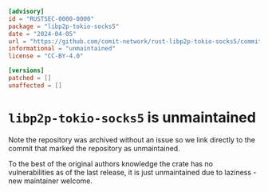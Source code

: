 ```toml
[advisory]
id = "RUSTSEC-0000-0000"
package = "libp2p-tokio-socks5"
date = "2024-04-05"
url = "https://github.com/comit-network/rust-libp2p-tokio-socks5/commit/e1fdc92ca69ffd254824ab80fbad5660f4aac911"
informational = "unmaintained"
license = "CC-BY-4.0"

[versions]
patched = []
unaffected = []
```

# `libp2p-tokio-socks5` is unmaintained

Note the repository was archived without an issue so we link directly
to the commit that marked the repository as unmaintained.

To the best of the original authors knowledge the crate has no
vulnerabilities as of the last release, it is just unmaintained due to
laziness - new maintainer welcome.

